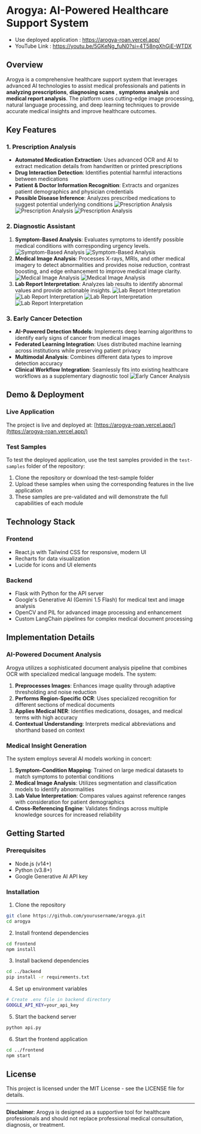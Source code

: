 # Arogya: AI-Powered Healthcare Support System
- Use deployed application : https://arogya-roan.vercel.app/
- YouTube Link : https://youtu.be/5GKeNg_fuN0?si=4T58ngXhGjE-WTDX
## Overview

Arogya is a comprehensive healthcare support system that leverages advanced AI technologies to assist medical professionals and patients in **analyzing prescriptions**, **diagnosing scans** , **symptoms analysis** and **medical report analysis**. The platform uses cutting-edge image processing, natural language processing, and deep learning techniques to provide accurate medical insights and improve healthcare outcomes.

## Key Features

### 1. Prescription Analysis
- **Automated Medication Extraction**: Uses advanced OCR and AI to extract medication details from handwritten or printed prescriptions
- **Drug Interaction Detection**: Identifies potential harmful interactions between medications
- **Patient & Doctor Information Recognition**: Extracts and organizes patient demographics and physician credentials
- **Possible Disease Inference**: Analyzes prescribed medications to suggest potential underlying conditions
![Prescription Analysis](https://raw.githubusercontent.com/ishani-1255/Arogya/refs/heads/main/project%20photos/Prescription-1.png)
![Prescription Analysis](https://raw.githubusercontent.com/ishani-1255/Arogya/refs/heads/main/project%20photos/Prescription-2.png)
![Prescription Analysis](https://raw.githubusercontent.com/ishani-1255/Arogya/refs/heads/main/project%20photos/prescription-3.png)  

### 2. Diagnostic Assistant
1. **Symptom-Based Analysis**: Evaluates symptoms to identify possible medical conditions with corresponding urgency levels.
![Symptom-Based Analysis](https://raw.githubusercontent.com/ishani-1255/Arogya/refs/heads/main/project%20photos/Symptom%20Analysis.png)
![Symptom-Based Analysis](https://github.com/ishani-1255/Arogya/blob/main/project%20photos/symptom-analysis-result.png?raw=true)
4. **Medical Image Analysis**: Processes X-rays, MRIs, and other medical imagery to detect abnormalities and provides noise reduction, contrast boosting, and edge enhancement to improve medical image clarity.
![Medical Image Analysis](https://github.com/ishani-1255/Arogya/blob/main/project%20photos/image-analysis-1.png?raw=true)
![Medical Image Analysis](https://github.com/ishani-1255/Arogya/blob/main/project%20photos/image-analysis-2.png?raw=true)
7. **Lab Report Interpretation**: Analyzes lab results to identify abnormal values and provide actionable insights.
![Lab Report Interpretation](https://raw.githubusercontent.com/ishani-1255/Arogya/refs/heads/main/project%20photos/Lab%20Analysis-1.png)
![Lab Report Interpretation](https://raw.githubusercontent.com/ishani-1255/Arogya/refs/heads/main/project%20photos/lAB-2.png)
![Lab Report Interpretation](https://raw.githubusercontent.com/ishani-1255/Arogya/refs/heads/main/project%20photos/Lab-3.png)
![Lab Report Interpretation](https://raw.githubusercontent.com/ishani-1255/Arogya/refs/heads/main/project%20photos/Lab-4.png)

### 3. Early Cancer Detection
- **AI-Powered Detection Models**: Implements deep learning algorithms to identify early signs of cancer from medical images
- **Federated Learning Integration**: Uses distributed machine learning across institutions while preserving patient privacy
- **Multimodal Analysis**: Combines different data types to improve detection accuracy
- **Clinical Workflow Integration**: Seamlessly fits into existing healthcare workflows as a supplementary diagnostic tool
![Early Cancer Analysis](https://raw.githubusercontent.com/ishani-1255/Arogya/refs/heads/main/project%20photos/cancer-metrics.png)

## Demo & Deployment

### Live Application
The project is live and deployed at: [https://arogya-roan.vercel.app/](https://arogya-roan.vercel.app/)

### Test Samples
To test the deployed application, use the test samples provided in the `test-samples` folder of the repository:
1. Clone the repository or download the test-sample folder
2. Upload these samples when using the corresponding features in the live application
3. These samples are pre-validated and will demonstrate the full capabilities of each module

## Technology Stack

### Frontend
- React.js with Tailwind CSS for responsive, modern UI
- Recharts for data visualization
- Lucide for icons and UI elements

### Backend
- Flask with Python for the API server
- Google's Generative AI (Gemini 1.5 Flash) for medical text and image analysis
- OpenCV and PIL for advanced image processing and enhancement
- Custom LangChain pipelines for complex medical document processing

## Implementation Details

### AI-Powered Document Analysis
Arogya utilizes a sophisticated document analysis pipeline that combines OCR with specialized medical language models. The system:

1. **Preprocesses Images**: Enhances image quality through adaptive thresholding and noise reduction
2. **Performs Region-Specific OCR**: Uses specialized recognition for different sections of medical documents
3. **Applies Medical NER**: Identifies medications, dosages, and medical terms with high accuracy
4. **Contextual Understanding**: Interprets medical abbreviations and shorthand based on context

### Medical Insight Generation
The system employs several AI models working in concert:

1. **Symptom-Condition Mapping**: Trained on large medical datasets to match symptoms to potential conditions
2. **Medical Image Analysis**: Utilizes segmentation and classification models to identify abnormalities
3. **Lab Value Interpretation**: Compares values against reference ranges with consideration for patient demographics
4. **Cross-Referencing Engine**: Validates findings across multiple knowledge sources for increased reliability


## Getting Started

### Prerequisites
- Node.js (v14+)
- Python (v3.8+)
- Google Generative AI API key

### Installation

1. Clone the repository
```bash
git clone https://github.com/yourusername/arogya.git
cd arogya
```

2. Install frontend dependencies
```bash
cd frontend
npm install
```

3. Install backend dependencies
```bash
cd ../backend
pip install -r requirements.txt
```

4. Set up environment variables
```bash
# Create .env file in backend directory
GOOGLE_API_KEY=your_api_key
```

5. Start the backend server
```bash
python api.py
```

6. Start the frontend application
```bash
cd ../frontend
npm start
```

## License

This project is licensed under the MIT License - see the LICENSE file for details.


---

**Disclaimer**: Arogya is designed as a supportive tool for healthcare professionals and should not replace professional medical consultation, diagnosis, or treatment.
